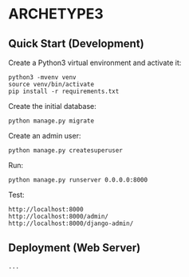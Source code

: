 # ARCHETYPE3

## Quick Start (Development)

Create a Python3 virtual environment and activate it:

    python3 -mvenv venv
    source venv/bin/activate
    pip install -r requirements.txt

Create the initial database:

    python manage.py migrate

Create an admin user:

    python manage.py createsuperuser

Run:

    python manage.py runserver 0.0.0.0:8000

Test:

    http://localhost:8000
    http://localhost:8000/admin/
    http://localhost:8000/django-admin/

## Deployment (Web Server)

    ...

